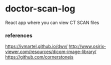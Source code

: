 # doctor-scan-log
React app where you can view CT SCAN files


### references
https://ivmartel.github.io/dwv/
http://www.osirix-viewer.com/resources/dicom-image-library/
https://github.com/cornerstonejs
